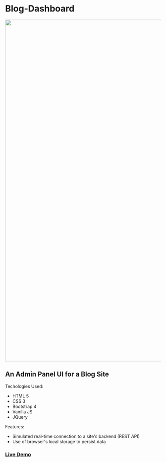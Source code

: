 # Blog-Dashboard

<div id="image-container">
   <img style="display: block; margin: auto" src="https://i.imgur.com/QWqfb8U.png" width="800" height="1100"/>
</div>

## An Admin Panel UI for a Blog Site
Techologies Used:
   - HTML 5
   - CSS 3
   - Bootstrap 4
   - Vanilla JS
   - JQuery

Features: 

- Simulated real-time connection to a site's backend (REST API)
- Use of browser's local storage to persist data

### [Live Demo](https://blog-admin-ui.netlify.com/index.html)

